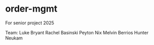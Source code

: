 # order-mgmt
For senior project 2025

Team:
Luke Bryant
Rachel Basinski
Peyton Nix
Melvin Berrios
Hunter Neukam
